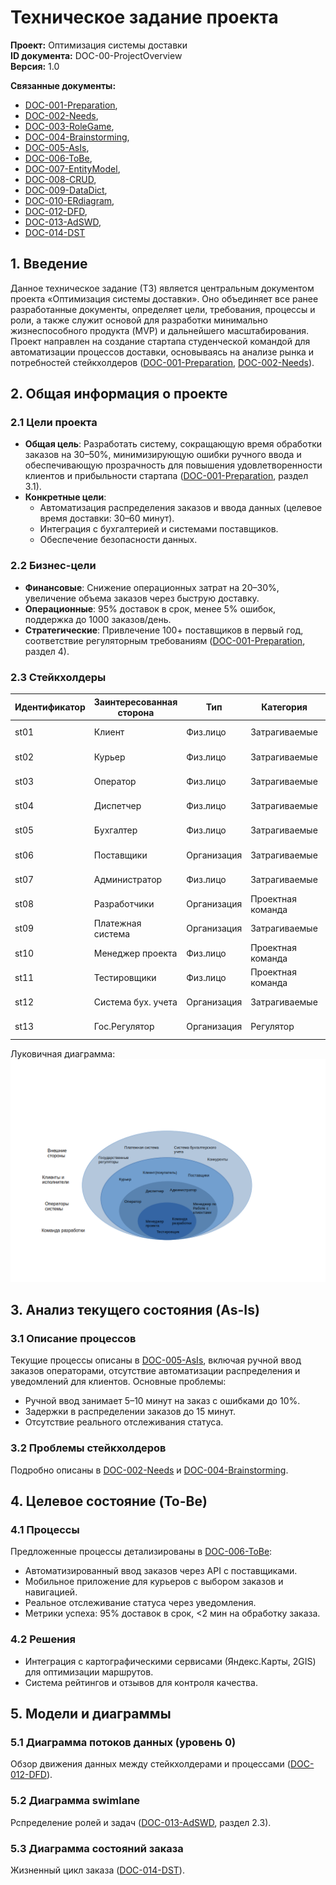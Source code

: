 # Техническое задание проекта  
**Проект:** Оптимизация системы доставки  
**ID документа:** DOC-00-ProjectOverview  
**Версия:** 1.0  
 
**Связанные документы:** 
- [DOC-001-Preparation](DOC-001-Preparation.md),
- [DOC-002-Needs](DOC-002-Needs.md), 
- [DOC-003-RoleGame](DOC-003-RoleGame.md),
- [DOC-004-Brainstorming](DOC-004-Brainstorming.md), 
- [DOC-005-AsIs](DOC-005-AsIs.md), 
- [DOC-006-ToBe](DOC-006-ToBe.md), 
- [DOC-007-EntityModel](DOC-007-EntityModel.md), 
- [DOC-008-CRUD](DOC-008-CRUD.md), 
- [DOC-009-DataDict](DOC-009-DataDict.md), 
- [DOC-010-ERdiagram](DOC-010-ERdiagram.md), 
- [DOC-012-DFD](DOC-012-DFD.md),
- [DOC-013-AdSWD](DOC-013-AdSWD.md), 
- [DOC-014-DST](DOC-014-DST.md)

## 1. Введение  
Данное техническое задание (ТЗ) является центральным документом проекта «Оптимизация системы доставки». Оно объединяет все ранее разработанные документы, определяет цели, требования, процессы и роли, а также служит основой для разработки минимально жизнеспособного продукта (MVP) и дальнейшего масштабирования. Проект направлен на создание стартапа студенческой командой для автоматизации процессов доставки, основываясь на анализе рынка и потребностей стейкхолдеров ([DOC-001-Preparation](DOC-001-Preparation.md), [DOC-002-Needs](DOC-002-Needs.md)).

## 2. Общая информация о проекте  
### 2.1 Цели проекта  
- **Общая цель**: Разработать систему, сокращающую время обработки заказов на 30–50%, минимизирующую ошибки ручного ввода и обеспечивающую прозрачность для повышения удовлетворенности клиентов и прибыльности стартапа ([DOC-001-Preparation](DOC-001-Preparation.md), раздел 3.1).
- **Конкретные цели**: 
  - Автоматизация распределения заказов и ввода данных (целевое время доставки: 30–60 минут).
  - Интеграция с бухгалтерией и системами поставщиков.
  - Обеспечение безопасности данных.

### 2.2 Бизнес-цели  
- **Финансовые**: Снижение операционных затрат на 20–30%, увеличение объема заказов через быструю доставку.
- **Операционные**: 95% доставок в срок, менее 5% ошибок, поддержка до 1000 заказов/день.
- **Стратегические**: Привлечение 100+ поставщиков в первый год, соответствие регуляторным требованиям ([DOC-001-Preparation](DOC-001-Preparation.md), раздел 4).

### 2.3 Стейкхолдеры  
| Идентификатор | Заинтересованная сторона | Тип | Категория | Уровень контактности | Роль |
|----------------|--------------------------|-----|-----------|----------------------|------|
| st01         | Клиент                  | Физ.лицо | Затрагиваемые | Конечный пользователь | Получатель заказа |
| st02         | Курьер                  | Физ.лицо | Затрагиваемые | Конечный пользователь | Выполняет доставку |
| st03         | Оператор                | Физ.лицо | Затрагиваемые | Оператор системы     | Вводит заказы |
| st04         | Диспетчер               | Физ.лицо | Затрагиваемые | Оператор системы     | Мониторит заказы |
| st05         | Бухгалтер               | Физ.лицо | Затрагиваемые | Оператор системы     | Финансовые данные |
| st06         | Поставщики              | Организация | Затрагиваемые | Конечный пользователь | Передает заказы |
| st07         | Администратор           | Физ.лицо | Затрагиваемые | Оператор системы     | Управляет доступом |
| st08         | Разработчики            | Организация | Проектная команда | Создают систему      | Разработка |
| st09         | Платежная система       | Организация | Затрагиваемые | Внешние стороны      | Транзакции (будущее) |
| st10         | Менеджер проекта        | Физ.лицо | Проектная команда | Создает систему      | Координация |
| st11         | Тестировщики            | Физ.лицо | Проектная команда | Создает систему      | Качество |
| st12         | Система бух. учета      | Организация | Затрагиваемые | Внешние стороны      | Интеграция |
| st13         | Гос.Регулятор           | Организация | Регулятор    | Внешние стороны      | Compliance |

Луковичная диаграмма: ![onion](/images/ex01_DLV_onion.png)

## 3. Анализ текущего состояния (As-Is)  
### 3.1 Описание процессов  
Текущие процессы описаны в [DOC-005-AsIs](DOC-005-AsIs.md), включая ручной ввод заказов операторами, отсутствие автоматизации распределения и уведомлений для клиентов. Основные проблемы:
- Ручной ввод занимает 5–10 минут на заказ с ошибками до 10%.
- Задержки в распределении заказов до 15 минут.
- Отсутствие реального отслеживания статуса.

### 3.2 Проблемы стейкхолдеров  
Подробно описаны в [DOC-002-Needs](DOC-002-Needs.md) и [DOC-004-Brainstorming](DOC-004-Brainstorming.md).

## 4. Целевое состояние (To-Be)  
### 4.1 Процессы  
Предложенные процессы детализированы в [DOC-006-ToBe](DOC-006-ToBe.md):
- Автоматизированный ввод заказов через API с поставщиками.
- Мобильное приложение для курьеров с выбором заказов и навигацией.
- Реальное отслеживание статуса через уведомления.
- Метрики успеха: 95% доставок в срок, <2 мин на обработку заказа.

### 4.2 Решения  
- Интеграция с картографическими сервисами (Яндекс.Карты, 2GIS) для оптимизации маршрутов.
- Система рейтингов и отзывов для контроля качества.

## 5. Модели и диаграммы  
### 5.1 Диаграмма потоков данных (уровень 0)  
Обзор движения данных между стейкхолдерами и процессами ([DOC-012-DFD](DOC-012-DFD.md)).

### 5.2 Диаграмма swimlane  
Рспределение ролей и задач ([DOC-013-AdSWD](DOC-013-AdSWD.md), раздел 2.3).

### 5.3 Диаграмма состояний заказа  
Жизненный цикл заказа ([DOC-014-DST](DOC-014-DST.md)).

